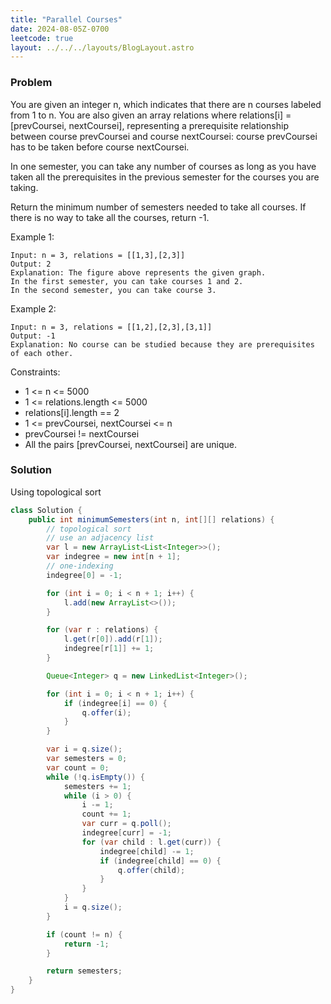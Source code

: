 ```yaml
---
title: "Parallel Courses"
date: 2024-08-05Z-0700
leetcode: true
layout: ../../../layouts/BlogLayout.astro
---
```


### Problem

You are given an integer n, which indicates that there are n courses labeled from 1 to n. You are also given an array relations where relations[i] = [prevCoursei, nextCoursei], representing a prerequisite relationship between course prevCoursei and course nextCoursei: course prevCoursei has to be taken before course nextCoursei.

In one semester, you can take any number of courses as long as you have taken all the prerequisites in the previous semester for the courses you are taking.

Return the minimum number of semesters needed to take all courses. If there is no way to take all the courses, return -1.

Example 1:

```text
Input: n = 3, relations = [[1,3],[2,3]]
Output: 2
Explanation: The figure above represents the given graph.
In the first semester, you can take courses 1 and 2.
In the second semester, you can take course 3.
```

Example 2:

```text
Input: n = 3, relations = [[1,2],[2,3],[3,1]]
Output: -1
Explanation: No course can be studied because they are prerequisites of each other.
```

Constraints:

- 1 <= n <= 5000
- 1 <= relations.length <= 5000
- relations[i].length == 2
- 1 <= prevCoursei, nextCoursei <= n
- prevCoursei != nextCoursei
- All the pairs [prevCoursei, nextCoursei] are unique.

### Solution

Using topological sort

```java
class Solution {
    public int minimumSemesters(int n, int[][] relations) {
        // topological sort
        // use an adjacency list
        var l = new ArrayList<List<Integer>>();
        var indegree = new int[n + 1];
        // one-indexing
        indegree[0] = -1;

        for (int i = 0; i < n + 1; i++) {
            l.add(new ArrayList<>());
        }

        for (var r : relations) {
            l.get(r[0]).add(r[1]);
            indegree[r[1]] += 1;
        }

        Queue<Integer> q = new LinkedList<Integer>();

        for (int i = 0; i < n + 1; i++) {
            if (indegree[i] == 0) {
                q.offer(i);
            }
        }

        var i = q.size();
        var semesters = 0;
        var count = 0;
        while (!q.isEmpty()) {
            semesters += 1;
            while (i > 0) {
                i -= 1;
                count += 1;
                var curr = q.poll();
                indegree[curr] = -1;
                for (var child : l.get(curr)) {
                    indegree[child] -= 1;
                    if (indegree[child] == 0) {
                        q.offer(child);
                    }
                }
            }
            i = q.size();
        }

        if (count != n) {
            return -1;
        }

        return semesters;
    }
}
```
